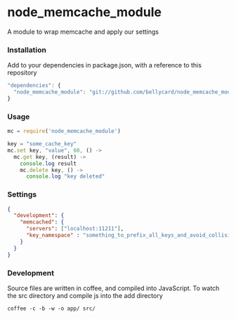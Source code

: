 node_memcache_module
==================

A module to wrap memcache and apply our settings

### Installation

Add to your dependencies in package.json, with a reference to this repository

```JAVASCRIPT
"dependencies": {
  "node_memcache_module": "git://github.com/bellycard/node_memcache_module.git#v0.0.3"
}
```

### Usage

```JAVASCRIPT
mc = require('node_memcache_module')

key = "some_cache_key"
mc.set key, "value", 60, () ->
  mc.get key, (result) ->
    console.log result
    mc.delete key, () ->
      console.log "key deleted"
```

### Settings

```JSON
{
  "development": {
    "memcached": {
      "servers": ["localhost:11211"],
      "key_namespace" : "something_to_prefix_all_keys_and_avoid_collisions"
    }
  }
}
```

### Development

Source files are written in coffee, and compiled into JavaScript.  To watch the src directory and compile js into the add directory
```
coffee -c -b -w -o app/ src/
```
